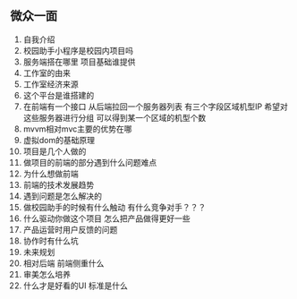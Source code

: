 微众一面
---

1. 自我介绍
2. 校园助手小程序是校园内项目吗
3. 服务端搭在哪里 项目基础谁提供
4. 工作室的由来
5. 工作室经济来源
6. 这个平台是谁搭建的
7. 在前端有一个接口 从后端拉回一个服务器列表 有三个字段区域机型IP 希望对这些服务器进行分组 可以得到某一个区域的机型个数
8. mvvm相对mvc主要的优势在哪
9. 虚拟dom的基础原理
10. 项目是几个人做的
11. 做项目的前端的部分遇到什么问题难点
12. 为什么想做前端
13. 前端的技术发展趋势
14. 遇到问题是怎么解决的
15. 做校园助手的时候有什么触动 有什么竞争对手？？？
16. 什么驱动你做这个项目 怎么把产品做得更好一些
17. 产品运营时用户反馈的问题
18. 协作时有什么坑
19. 未来规划
20. 相对后端 前端侧重什么
21. 审美怎么培养
22. 什么才是好看的UI 标准是什么